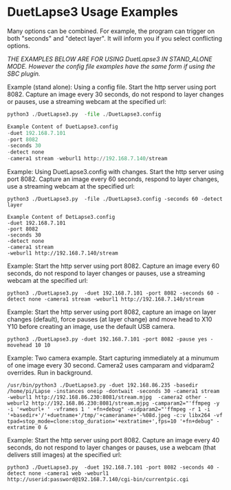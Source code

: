 # DuetLapse3 Usage Examples

Many options can be combined.  For example, the program can trigger on both "seconds" and "detect layer". It will inform you if you select conflicting options.

*THE EXAMPLES BELOW ARE FOR USING DuetLapse3 IN STAND_ALONE MODE.  However the config file examples have the same form if using the SBC plugin.*

Example (stand alone): Using a config file.  Start the http server using port 8082. Capture an image every 30 seconds, do not respond to layer changes or pauses, use a streaming webcam at the specified url:

```python
python3 ./DuetLapse3.py  -file ./DuetLapse3.config

Example Content of DuetLapse3.config
-duet 192.168.7.101
-port 8082
-seconds 30
-detect none
-camera1 stream -weburl1 http://192.168.7.140/stream
```

Example: Using DuetLapse3.config with changes.  Start the http server using port 8082. Capture an image every 60 seconds, respond to layer changes, use a streaming webcam at the specified url:

```text
python3 ./DuetLapse3.py  -file ./DuetLapse3.config -seconds 60 -detect layer

Example Content of DetLapse3.config
-duet 192.168.7.101
-port 8082
-seconds 30
-detect none
-camera1 stream
-weburl1 http://192.168.7.140/stream
```

Example: Start the http server using port 8082. Capture an image every 60 seconds, do not respond to layer changes or pauses, use a streaming webcam at the specified url:

```text
python3 ./DuetLapse3.py  -duet 192.168.7.101 -port 8082 -seconds 60 -detect none -camera1 stream -weburl1 http://192.168.7.140/stream
```

Example: Start the http server using port 8082, capture an image on layer changes (default), force pauses (at layer change) and move head to X10 Y10 before creating an image, use the default USB camera.

```text
python3 ./DuetLapse3.py -duet 192.168.7.101 -port 8082 -pause yes -movehead 10 10
```

Example: Two camera example. Start capturing immediately at a minumum of one image every 30 second. Camera2 uses camparam and vidparam2 overrides. Run in background.

```text
/usr/bin/python3 ./DuetLapse3.py -duet 192.168.86.235 -basedir /home/pi/Lapse -instances oneip -dontwait -seconds 30 -camera1 stream -weburl1 http://192.168.86.230:8081/stream.mjpg  -camera2 other -weburl2 http://192.168.86.230:8081/stream.mjpg -camparam2="'ffmpeg -y -i '+weburl+ ' -vframes 1 ' +fn+debug" -vidparam2="'ffmpeg -r 1 -i '+basedir+'/'+duetname+'/tmp/'+cameraname+'-%08d.jpeg -c:v libx264 -vf tpad=stop_mode=clone:stop_duration='+extratime+',fps=10 '+fn+debug" -extratime 0 &
```

Example: Start the http server using port 8082. Capture an image every 40 seconds, do not respond to layer changes or pauses, use a  webcam (that delivers still images) at the specified url:

```text
python3 ./DuetLapse3.py  -duet 192.168.7.101 -port 8082 -seconds 40 -detect none -camera1 web -weburl1 http://userid:password@192.168.7.140/cgi-bin/currentpic.cgi
```
